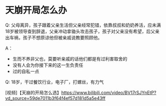 # 天崩开局怎么办

Q:
父母离异，孩子跟着父亲生活但父亲经常犯错，依靠叔叔和奶奶养活，应未满18岁被领导查到辞退，父亲冲动拿锄头攻击孩子，孩子对父亲没有希望，后父亲出车祸，孩子不想原谅他但被亲戚说教要照顾他。

A：
   - 生而不养非父也，莫要听亲戚的话他们都是有过利害取舍的
   - 没有人会为你接下来的这一生负责任
   - 过的自私一点

Q:
18岁，干过餐饮行业，电子厂，打螺丝，有力气




[视频]【天崩的开局怎么选】https://www.bilibili.com/video/BV17rSJYnEtP?vd_source=59de7011b3f64f4ef57d181d5a5e43ff